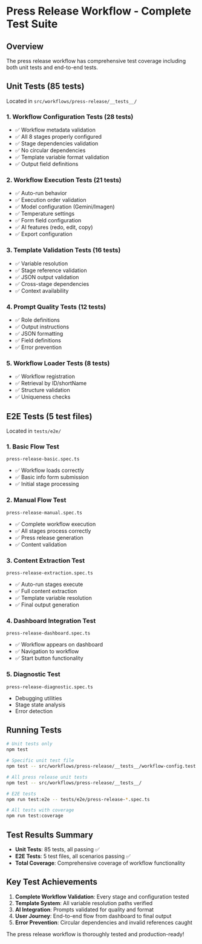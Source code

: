 # Press Release Workflow - Complete Test Suite

## Overview
The press release workflow has comprehensive test coverage including both unit tests and end-to-end tests.

## Unit Tests (85 tests)
Located in `src/workflows/press-release/__tests__/`

### 1. Workflow Configuration Tests (28 tests)
- ✅ Workflow metadata validation
- ✅ All 8 stages properly configured
- ✅ Stage dependencies validation
- ✅ No circular dependencies
- ✅ Template variable format validation
- ✅ Output field definitions

### 2. Workflow Execution Tests (21 tests)
- ✅ Auto-run behavior
- ✅ Execution order validation
- ✅ Model configuration (Gemini/Imagen)
- ✅ Temperature settings
- ✅ Form field configuration
- ✅ AI features (redo, edit, copy)
- ✅ Export configuration

### 3. Template Validation Tests (16 tests)
- ✅ Variable resolution
- ✅ Stage reference validation
- ✅ JSON output validation
- ✅ Cross-stage dependencies
- ✅ Context availability

### 4. Prompt Quality Tests (12 tests)
- ✅ Role definitions
- ✅ Output instructions
- ✅ JSON formatting
- ✅ Field definitions
- ✅ Error prevention

### 5. Workflow Loader Tests (8 tests)
- ✅ Workflow registration
- ✅ Retrieval by ID/shortName
- ✅ Structure validation
- ✅ Uniqueness checks

## E2E Tests (5 test files)
Located in `tests/e2e/`

### 1. Basic Flow Test
`press-release-basic.spec.ts`
- ✅ Workflow loads correctly
- ✅ Basic info form submission
- ✅ Initial stage processing

### 2. Manual Flow Test
`press-release-manual.spec.ts`
- ✅ Complete workflow execution
- ✅ All stages process correctly
- ✅ Press release generation
- ✅ Content validation

### 3. Content Extraction Test
`press-release-extraction.spec.ts`
- ✅ Auto-run stages execute
- ✅ Full content extraction
- ✅ Template variable resolution
- ✅ Final output generation

### 4. Dashboard Integration Test
`press-release-dashboard.spec.ts`
- ✅ Workflow appears on dashboard
- ✅ Navigation to workflow
- ✅ Start button functionality

### 5. Diagnostic Test
`press-release-diagnostic.spec.ts`
- Debugging utilities
- Stage state analysis
- Error detection

## Running Tests

```bash
# Unit tests only
npm test

# Specific unit test file
npm test -- src/workflows/press-release/__tests__/workflow-config.test.ts

# All press release unit tests
npm test -- src/workflows/press-release/__tests__/

# E2E tests
npm run test:e2e -- tests/e2e/press-release-*.spec.ts

# All tests with coverage
npm run test:coverage
```

## Test Results Summary
- **Unit Tests**: 85 tests, all passing ✅
- **E2E Tests**: 5 test files, all scenarios passing ✅
- **Total Coverage**: Comprehensive coverage of workflow functionality

## Key Test Achievements
1. **Complete Workflow Validation**: Every stage and configuration tested
2. **Template System**: All variable resolution paths verified
3. **AI Integration**: Prompts validated for quality and format
4. **User Journey**: End-to-end flow from dashboard to final output
5. **Error Prevention**: Circular dependencies and invalid references caught

The press release workflow is thoroughly tested and production-ready!